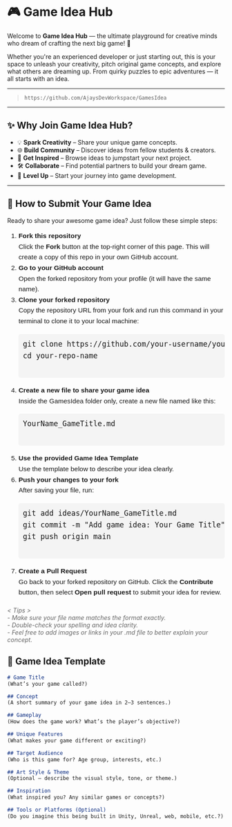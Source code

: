 # 🎮 Game Idea Hub

Welcome to **Game Idea Hub** — the ultimate playground for creative minds who dream of crafting the next big game! 🚀

Whether you're an experienced developer or just starting out, this is your space to unleash your creativity, pitch original game concepts, and explore what others are dreaming up. From quirky puzzles to epic adventures — it all starts with an idea.

---
>  `https://github.com/AjaysDevWorkspace/GamesIdea`

---

## ✨ Why Join Game Idea Hub?

- 💡 **Spark Creativity** – Share your unique game concepts.
- 🌐 **Build Community** – Discover ideas from fellow students & creators.
- 🧠 **Get Inspired** – Browse ideas to jumpstart your next project.
- 🛠️ **Collaborate** – Find potential partners to build your dream game.
- 🚀 **Level Up** – Start your journey into game development.

---

<h2>📌 How to Submit Your Game Idea</h2>

<p>Ready to share your awesome game idea? Just follow these simple steps:</p>

<ol style="font-size: 1.1em; line-height: 1.6; font-family: Arial, sans-serif; margin-bottom: 20px;">
  <li><strong>Fork this repository</strong><br>
    Click the <strong>Fork</strong> button at the top-right corner of this page. This will create a copy of this repo in your own GitHub account.
  </li>

  <li><strong>Go to your GitHub account</strong><br>
    Open the forked repository from your profile (it will have the same name).
  </li>

  <li><strong>Clone your forked repository</strong><br>
    Copy the repository URL from your fork and run this command in your terminal to clone it to your local machine:
    <pre style="background-color: #f4f4f4; padding: 10px; border-radius: 5px; font-size: 1.1em;">
git clone https://github.com/your-username/your-repo-name.git
cd your-repo-name
    </pre>
  </li>

  <li><strong>Create a new file to share your game idea</strong><br>
    Inside the GamesIdea folder only, create a new file named like this:
    <pre style="background-color: #f4f4f4; padding: 10px; border-radius: 5px; font-size: 1.1em;">
YourName_GameTitle.md
    </pre>
  </li>

  <li><strong>Use the provided Game Idea Template</strong><br>
    Use the template below to describe your idea clearly.
  </li>

  <li><strong>Push your changes to your fork</strong><br>
    After saving your file, run:
    <pre style="background-color: #f4f4f4; padding: 10px; border-radius: 5px; font-size: 1.1em;">
git add ideas/YourName_GameTitle.md
git commit -m "Add game idea: Your Game Title"
git push origin main
    </pre>
  </li>

  <li><strong>Create a Pull Request</strong><br>
    Go back to your forked repository on GitHub. Click the <strong>Contribute</strong> button, then select <strong>Open pull request</strong> to submit your idea for review.
  </li>
</ol>

<p style="font-style: italic; color: #666;">&lt; Tips &gt;<br>
- Make sure your file name matches the format exactly.<br>
- Double-check your spelling and idea clarity.<br>
- Feel free to add images or links in your .md file to better explain your concept.</p>

## 📝 Game Idea Template

```markdown
# Game Title
(What’s your game called?)

## Concept
(A short summary of your game idea in 2–3 sentences.)

## Gameplay
(How does the game work? What’s the player’s objective?)

## Unique Features
(What makes your game different or exciting?)

## Target Audience
(Who is this game for? Age group, interests, etc.)

## Art Style & Theme
(Optional – describe the visual style, tone, or theme.)

## Inspiration
(What inspired you? Any similar games or concepts?)

## Tools or Platforms (Optional)
(Do you imagine this being built in Unity, Unreal, web, mobile, etc.?)
